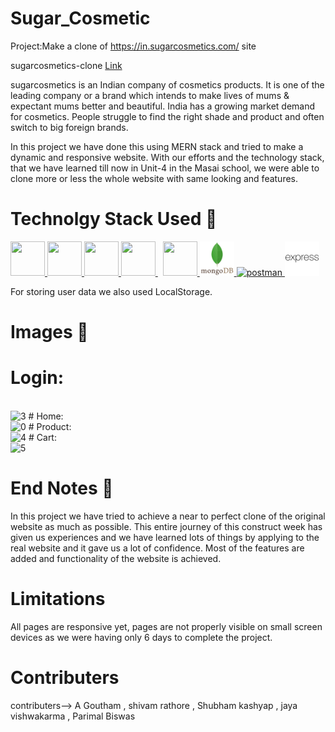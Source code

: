 # Sugar_Cosmetic

Project:Make a clone of https://in.sugarcosmetics.com/ site

 sugarcosmetics-clone <a href="https://sugarcosmetics-app.netlify.app/" target="_blank">Link<a/> 

sugarcosmetics is an Indian company of cosmetics products. It is one of the leading company or a brand which intends to make lives of mums & expectant mums better and beautiful. India has a growing market demand for cosmetics. People struggle to find the right shade and product and often switch to big foreign brands.

In this project we have done this using MERN stack and tried to make a dynamic and responsive website. With our efforts and the technology stack, that we have learned till now in Unit-4 in the Masai school, we were able to clone more or less the whole website with same looking and features.

# Technolgy Stack Used 🌟
<p align="left"> 
       <a href="https://www.w3schools.com/css/" target="_blank"> <img src="https://img.icons8.com/color/48/000000/css3.png"  width="55" height="55"/> </a> 
         <a href="https://developer.mozilla.org/en-US/docs/Web/JavaScript" target="_blank"> <img src="https://img.icons8.com/color/48/000000/javascript.png"  width="55" height="55"/> </a> 
    <a href="https://reactjs.org/" target="_blank"> <img src="https://img.icons8.com/color/48/000000/react-native.png"  width="55" height="55"/> </a>
        <a style="padding-right:8px;" href="https://nodejs.org" target="_blank"> <img src="https://img.icons8.com/color/48/000000/nodejs.png"  width="55" height="55"/> </a> 
    <a href="https://getbootstrap.com" target="_blank"> <img src="https://img.icons8.com/color/48/000000/bootstrap.png"  width="55" height="55"/> </a> 
    <a href="https://www.mongodb.com/" target="_blank"> <img src="https://raw.githubusercontent.com/devicons/devicon/master/icons/mongodb/mongodb-original-wordmark.svg" alt="mongodb"  width="55" height="55"/> </a>
    <a href="https://postman.com" target="_blank"> <img src="https://www.vectorlogo.zone/logos/getpostman/getpostman-icon.svg" alt="postman"  width="55" height="55"/> </a>
        <a href="https://expressjs.com" target="_blank"> <img src="https://raw.githubusercontent.com/devicons/devicon/master/icons/express/express-original-wordmark.svg" alt="express" width="55" height="55"/> </a>
</p>

For storing user data we also used LocalStorage.

# Images 🌟
# Login:
<br/>
<img src="https://i.im.ge/2022/06/19/re7cJa.jpg" alt="3"/>
# Home:
<br/>
<img src="https://i.im.ge/2022/06/19/re7PNr.jpg" alt="0" />
# Product:
<br/>
<img src="https://i.im.ge/2022/06/19/re7Egc.jpg" alt="4" />
# Cart:
<br/>
<img src="https://i.im.ge/2022/06/19/re7bEx.jpg" alt="5" />


# End Notes  📑
In this project we have tried to achieve a near to perfect clone of the original website as much as possible. This entire journey of this construct week has given us experiences and we have learned lots of things by applying to the real website and it gave us a lot of confidence. Most of the features are added and functionality of the website is achieved.

# Limitations 
All pages are responsive yet, pages are not properly visible on small screen devices as we were having only 6 days to complete the project.

# Contributers
contributers--> A Goutham , shivam rathore , Shubham kashyap , jaya vishwakarma , Parimal Biswas
